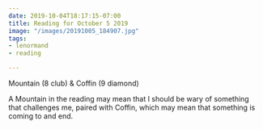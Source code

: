 ```yaml
---
date: 2019-10-04T18:17:15-07:00
title: Reading for October 5 2019
image: "/images/20191005_184907.jpg"
tags:
- lenormand
- reading

---
```

Mountain (8 club) & Coffin (9 diamond)

A Mountain in the reading may mean that I should be wary of something that challenges me, paired with Coffin, which may mean that something is coming to and end.